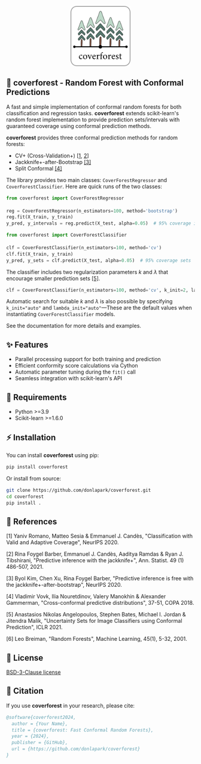 <p align="center">
  <img width="160" src="https://github.com/donlapark/coverforest/raw/main/doc/images/coverforest_96.png">
</p>

## 🌳 coverforest - Random Forest with Conformal Predictions

A fast and simple implementation of conformal random forests for both classification and regression tasks. **coverforest** extends scikit-learn's random forest implementation to provide prediction sets/intervals with guaranteed coverage using conformal prediction methods.

**coverforest** provides three conformal prediction methods for random forests:
- CV+ (Cross-Validation+) [[1](#1), [2](#2)]
- Jackknife+-after-Bootstrap [[3]](#3)
- Split Conformal [[4]](#4)

The library provides two main classes: `CoverForestRegressor` and `CoverForestClassifier`.
Here are quick runs of the two classes:

```python
from coverforest import CoverForestRegressor

reg = CoverForestRegressor(n_estimators=100, method='bootstrap')
reg.fit(X_train, y_train)
y_pred, y_intervals = reg.predict(X_test, alpha=0.05)  # 95% coverage intervals
```

```python
from coverforest import CoverForestClassifier

clf = CoverForestClassifier(n_estimators=100, method='cv')
clf.fit(X_train, y_train)
y_pred, y_sets = clf.predict(X_test, alpha=0.05)  # 95% coverage sets
```

The classifier includes two regularization parameters $k$ and $\lambda$ that encourage smaller prediction sets [[5]](#5).

```python
clf = CoverForestClassifier(n_estimators=100, method='cv', k_init=2, lambda_init=0.1)
```

Automatic search for suitable $k$ and $\lambda$ is also possible by specifying `k_init="auto"` and `lambda_init="auto"`—These are the default values when instantiating `CoverForestClassifier` models.

See the documentation for more details and examples.

## ✨ Features

- Parallel processing support for both training and prediction
- Efficient conformity score calculations via Cython
- Automatic parameter tuning during the `fit()` call
- Seamless integration with scikit-learn's API

## 🔧 Requirements

- Python >=3.9
- Scikit-learn >=1.6.0

## ⚡ Installation

You can install **coverforest** using pip:

```bash
pip install coverforest
```

Or install from source:

```bash
git clone https://github.com/donlapark/coverforest.git
cd coverforest
pip install .
```

## 📖 References

<a id="1">[1]</a> Yaniv Romano, Matteo Sesia & Emmanuel J. Candès, "Classification with Valid and Adaptive Coverage", NeurIPS 2020.

<a id="2">[2]</a> Rina Foygel Barber, Emmanuel J. Candès, Aaditya Ramdas & Ryan J. Tibshirani, "Predictive inference with the jackknife+", Ann. Statist. 49 (1) 486-507, 2021.

<a id="3">[3]</a> Byol Kim, Chen Xu, Rina Foygel Barber, "Predictive inference is free with the jackknife+-after-bootstrap", NeurIPS 2020.

<a id="4">[4]</a> Vladimir Vovk, Ilia Nouretdinov, Valery Manokhin & Alexander Gammerman, "Cross-conformal predictive distributions", 37-51, COPA 2018.

<a id="5">[5]</a> Anastasios Nikolas Angelopoulos, Stephen Bates, Michael I. Jordan & Jitendra Malik, "Uncertainty Sets for Image Classifiers using Conformal Prediction", ICLR 2021.

[6] Leo Breiman, "Random Forests", Machine Learning, 45(1), 5-32, 2001.

## 📜 License

[BSD-3-Clause license](https://github.com/donlapark/coverforest/blob/main/LICENSE)

## 📝 Citation

If you use **coverforest** in your research, please cite:

```bibtex
@software{coverforest2024,
  author = {Your Name},
  title = {coverforest: Fast Conformal Random Forests},
  year = {2024},
  publisher = {GitHub},
  url = {https://github.com/donlapark/coverforest}
}
```
